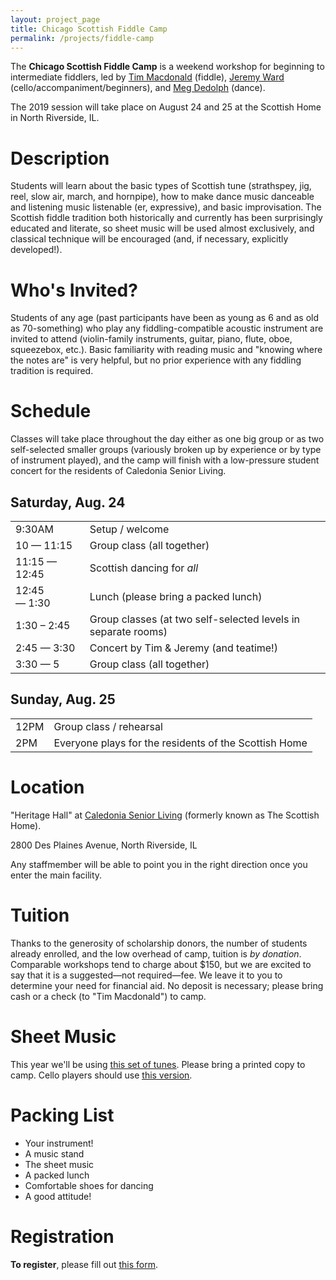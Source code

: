 ```yaml
---
layout: project_page
title: Chicago Scottish Fiddle Camp
permalink: /projects/fiddle-camp
---
```


The **Chicago Scottish Fiddle Camp** is a weekend workshop for beginning to
intermediate fiddlers, led by [Tim Macdonald](http://tsmacdonald.com/) (fiddle),
[Jeremy Ward](http://timandjeremy.com/) (cello/accompaniment/beginners),
and [Meg Dedolph](https://www.linkedin.com/in/meg-dedolph-7b9292b/) (dance).

The 2019 session will take place on August 24 and 25 at the Scottish Home in
North Riverside, IL.

# Description

Students will learn about the basic types of Scottish tune (strathspey, jig,
reel, slow air, march, and hornpipe), how to make dance music danceable and
listening music listenable (er, expressive), and basic improvisation. The
Scottish fiddle tradition both historically and currently has been surprisingly
educated and literate, so sheet music will be used almost exclusively, and
classical technique will be encouraged (and, if necessary, explicitly
developed!).

# Who's Invited?

Students of any age (past participants have been as young as 6 and as old as
70-something) who play any fiddling-compatible acoustic instrument are invited
to attend (violin-family instruments, guitar, piano, flute, oboe, squeezebox,
etc.). Basic familiarity with reading music and "knowing where the notes are"
is very helpful, but no prior experience with any fiddling tradition is
required.

# Schedule

Classes will take place throughout the day either as one big group or as two
self-selected smaller groups (variously broken up by experience or by type of
instrument played), and the camp will finish with a low-pressure student
concert for the residents of Caledonia Senior Living.

## Saturday, Aug. 24
<table>
  <tr>
    <td>9:30AM</td>
    <td>Setup / welcome</td>
  </tr>
  <tr>
    <td>10 — 11:15</td>
    <td>Group class (all together)</td>
  </tr>
  <tr>
    <td>11:15 — 12:45 </td>
    <td>Scottish dancing for <em>all</em></td>
  </tr>
  <tr>
    <td>12:45 — 1:30</td>
    <td>Lunch (please bring a packed lunch)</td>
  </tr>
  <tr>
    <td>1:30 – 2:45</td>
    <td>Group classes (at two self-selected levels in separate rooms)</td>
  </tr>
  <tr>
    <td>2:45 — 3:30</td>
    <td>Concert by Tim & Jeremy (and teatime!)</td>
  </tr>
  <tr>
    <td>3:30 — 5</td>
    <td>Group class (all together)</td>
  </tr>
</table>

## Sunday, Aug. 25
<table>
  <tr>
    <td>12PM</td>
    <td>Group class / rehearsal</td>
  </tr>
  <tr>
    <td>2PM</td>
    <td>Everyone plays for the residents of the Scottish Home</td>
  </tr>
</table>

# Location

"Heritage Hall" at [Caledonia Senior Living](https://www.caledoniaseniorliving.org/) (formerly known as The Scottish Home).

2800 Des Plaines Avenue, North Riverside, IL

Any staffmember will be able to point you in the right direction once you enter the main facility.

# Tuition

Thanks to the generosity of scholarship donors, the number of students already enrolled, and the low overhead of camp,
tuition is *by donation*. Comparable workshops tend to charge about $150, but we are excited to say that it is a
suggested—not required—fee. We leave it to you to determine your need for financial aid. No deposit is necessary; please
bring cash or a check (to "Tim Macdonald") to camp.

# Sheet Music

This year we'll be using <u><a href="/assets/docs/chicago-scottish-fiddle-camp-2019.pdf">this set of tunes</a></u>. Please bring a printed
copy to camp. Cello players should use <u><a href="/assets/docs/chicago-scottish-fiddle-camp-2019.pdf">this version</a></u>.

# Packing List

* Your instrument!
* A music stand
* The sheet music
* A packed lunch
* Comfortable shoes for dancing
* A good attitude!

# Registration

**To register**, please fill out <u><a href="https://forms.gle/owk5ZJ6bLTvbhdC96">this form</a></u>.
